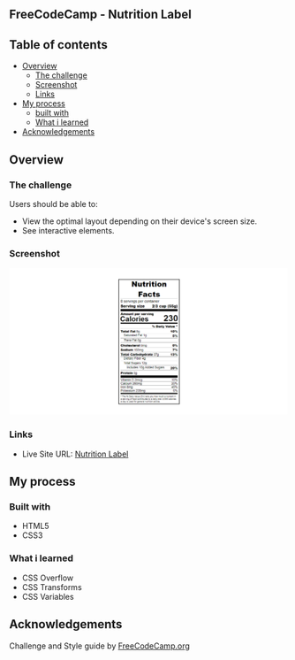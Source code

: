 ## FreeCodeCamp - Nutrition Label


## Table of contents

- [Overview](#overview)
  - [The challenge](#the-challenge)
  - [Screenshot](#screenshot)
  - [Links](#links)
- [My process](#my-process)
  - [built with](#built-with)
  - [What i learned](#what-i-learned)
- [Acknowledgements](#acknowledgements)


## Overview

### The challenge

Users should be able to:

- View the optimal layout depending on their device's screen size.
- See interactive elements.

### Screenshot

![Screenshot](./screenshot8.png)

### Links

- Live Site URL: [Nutrition Label]()

## My process

### Built with

- HTML5
- CSS3
### What i learned

- CSS Overflow
- CSS Transforms
- CSS Variables

## Acknowledgements

Challenge and Style guide by [FreeCodeCamp.org](https://www.freecodecamp.org/)